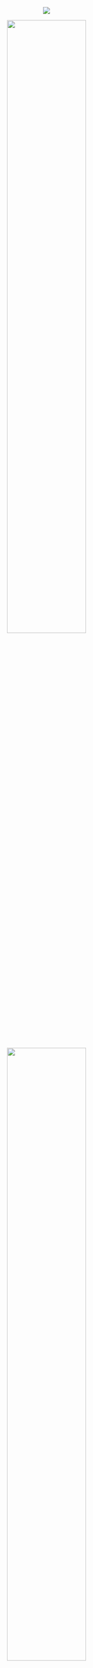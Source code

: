  <p align="center">
   <img src="https://github-readme-stats.vercel.app/api?username=MenkeTechnologies&show_icons=true"/>
 </p>



<p align="center">
    <a href="https://wakatime.com">
        <img
        src="https://wakatime.com/share/@8d1bf99e-a968-4802-ab53-68f9d809816a/ebaf679a-dd7e-48c7-8232-567c3d877f9d.svg"
        width="60%" height="60%" />
    </a>
</p>
    
<p align="center">
    <a href="https://wakatime.com">
        <img
        src="https://wakatime.com/share/@8d1bf99e-a968-4802-ab53-68f9d809816a/e8e12ce2-80bd-4b92-a779-edb9cb179925.svg"
        width="60%" height="60%" />
    </a>
</p>
<p align="center">
    <a href="https://wakatime.com">
        <img
        src="https://wakatime.com/share/@8d1bf99e-a968-4802-ab53-68f9d809816a/53f37473-da61-4fbe-85b3-52cc8f28ed49.svg"
        width="60%" height="60%" />
    </a>
</p>
